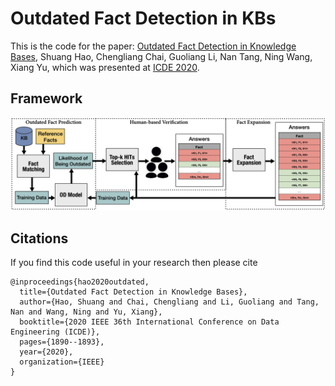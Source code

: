 # Outdated Fact Detection in KBs

This is the code for the paper: [Outdated Fact Detection in Knowledge Bases](https://ieeexplore.ieee.org/document/9101535),
Shuang Hao, Chengliang Chai, Guoliang Li, Nan Tang, Ning Wang, Xiang Yu,
which was presented at [ICDE 2020](https://icde.utdallas.edu/).

## Framework

![](https://github.com/Shuang-H/outdated-fact-detection/blob/main/framework.jpg)


## Citations

If you find this code useful in your research then please cite
````
@inproceedings{hao2020outdated,
  title={Outdated Fact Detection in Knowledge Bases},
  author={Hao, Shuang and Chai, Chengliang and Li, Guoliang and Tang, Nan and Wang, Ning and Yu, Xiang},
  booktitle={2020 IEEE 36th International Conference on Data Engineering (ICDE)},
  pages={1890--1893},
  year={2020},
  organization={IEEE}
}
````
